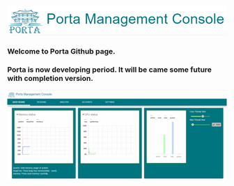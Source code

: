 ![](./porta-title-logo.PNG)

### Welcome to Porta Github page. 
### Porta is now developing period. It will be came some future with completion version.


![](./porta-dashboard.PNG)

